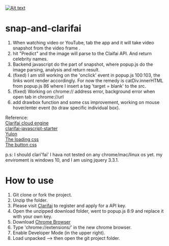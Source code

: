 [![Alt text](https://github.com/nicoodakp/snap-and-clarifai-master/blob/master/128.png?raw=true)](https://youtu.be/c0L_1zuz5jU)

# snap-and-clarifai

1. When watching video or YouTube, tab the app and it will take video snapshot from the video frame .
2. hit "Predict" and the image will parse to the Claifai API. And return celebrity names.
3. Backend javascript do the part of snapshot, where popup.js do the image parsing, analysis and return result.
4. (fixed) I am still working on the 'onclick' event in popup.js 100:103, the links wont render accordingly. For now the remedy is catDiv.innerHTML from popup.js 86 where I insert a tag 'target =  blank' to the src.
5. (fixed) Working on chrome:// address error, background error when open tab in chrome://url
6. add drawbox function and some css improvement, working on mouse hover/enter event (to draw specific individual box).

Reference: \
[Clarifai cloud engine](https://www.clarifai.com/models/celebrity-image-recognition-model-e466caa0619f444ab97497640cefc4dc) \
           [clarifai-javascript-starter](https://github.com/Clarifai/javascript-starter) \
           [Yulon](https://github.com/yulon/video-capture) \
           [The loading css](https://codepen.io/Manoz/pen/pydxK) \
           [The button css](https://codepen.io/mohaiman/pen/jqKzVb)
           []()

p.s: I should clari'fai' I hava not tested on any chrome/mac/linux os yet. my enviroment is windows 10, and I am using jquery 3.3.1.

# How to use

1. Git clone or fork the project.
2. Unzip the folder.  
3. Please visit [Clarifai](https://clarifai.com/developer/account/login) to register and apply for a API key.
4. Open the unzipped download folder, went to popup.js 8:9 and replace it with your own key.   
5. Download [Chrome Browser](https://www.google.com/chrome/?brand=CHBD&gclid=EAIaIQobChMItt7T8NDZ3QIVkorICh3-tgDIEAAYASABEgJQSPD_BwE&gclsrc=aw.ds&dclid=CLjjz_LQ2d0CFZJ2wQodzD0L-w)  
6. Type 'chrome://extensions/' in the new chrome browser.
7. Enable Developer Mode (in the upper right).  
8. Load unpacked --> then open the git project folder.  
